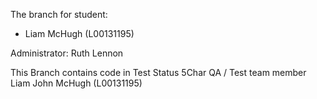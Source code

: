 

 The branch for student:
  - Liam McHugh (L00131195)

 Administrator: Ruth Lennon
 
This Branch contains code in Test Status 
5Char QA / Test team member Liam John McHugh (L00131195) 
